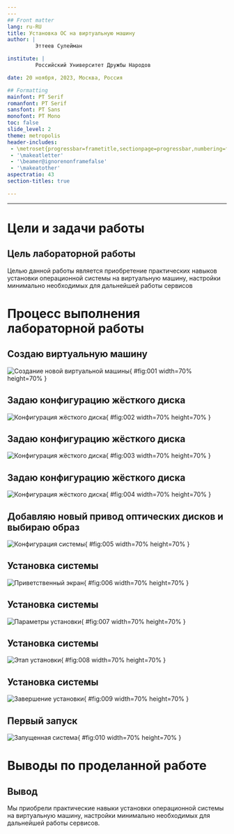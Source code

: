 ```yaml
---
---
## Front matter
lang: ru-RU
title: Установка ОС на виртуальную машину
author: |
         Эттеев Сулейман

institute: |
         Российский Университет Дружбы Народов

date: 20 ноября, 2023, Москва, Россия

## Formatting
mainfont: PT Serif
romanfont: PT Serif
sansfont: PT Sans
monofont: PT Mono
toc: false
slide_level: 2
theme: metropolis
header-includes: 
 - \metroset{progressbar=frametitle,sectionpage=progressbar,numbering=fraction}
 - '\makeatletter'
 - '\beamer@ignorenonframefalse'
 - '\makeatother'
aspectratio: 43
section-titles: true

---
```

---

# Цели и задачи работы

## Цель лабораторной работы

Целью данной работы является приобретение практических навыков установки операционной системы на виртуальную машину, настройки минимально необходимых для дальнейшей работы сервисов

# Процесс выполнения лабораторной работы

## Создаю виртуальную машину

![Создание новой виртуальной машины](images/1.png){ #fig:001 width=70% height=70% }

## Задаю конфигурацию жёсткого диска

![Конфигурация жёсткого диска](images/2.png){ #fig:002 width=70% height=70% }

## Задаю конфигурацию жёсткого диска

![Конфигурация жёсткого диска](images/3.png){ #fig:003 width=70% height=70% }

## Задаю конфигурацию жёсткого диска

![Конфигурация жёсткого диска](images/4.png){ #fig:004 width=70% height=70% }

## Добавляю новый привод оптических дисков и выбираю образ 

![Конфигурация системы](images/5.png){ #fig:005 width=70% height=70% }

## Установка системы

![Приветственный экран](images/6.png){ #fig:006 width=70% height=70% }

## Установка системы

![Параметры установки](images/7.png){ #fig:007 width=70% height=70% }

## Установка системы

![Этап установки](images/8.png){ #fig:008 width=70% height=70% }

## Установка системы

![Завершение установки](images/9.png){ #fig:009 width=70% height=70% }

## Первый запуск

![Запущенная система](images/10.png){ #fig:010 width=70% height=70% }


# Выводы по проделанной работе

## Вывод

Мы приобрели практические навыки установки операционной системы на виртуальную машину, настройки минимально необходимых для дальнейшей работы сервисов.

